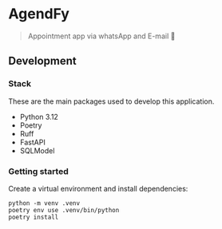 # AgendFy

> Appointment app via whatsApp and E-mail 🚧

## Development

### Stack

These are the main packages used to develop this application.

- Python 3.12
- Poetry
- Ruff
- FastAPI
- SQLModel

### Getting started

Create a virtual environment and install dependencies:

```shell
python -m venv .venv
poetry env use .venv/bin/python
poetry install